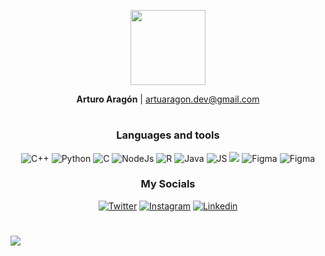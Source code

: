 <p align="center">
<!--   <img height="200px" src="https://github.com/artHub-j/artHub-j/assets/92806890/fcb1df1e-77cb-466f-a032-742ea098aaac"></a> -->
  <img height="120px" src="https://github.com/artHub-j/artHub-j/assets/92806890/ede997e9-df5b-4b58-822d-f837910c2c8f"></a>
</p>

<p align="center">
  <strong>Arturo Aragón</strong> | <a href="mailto:artuaragon.dev@gmail.com">artuaragon.dev@gmail.com</a>
</p>

#

<h3 align="center">Languages and tools</h3>
<p align="center">
  <img src="https://img.shields.io/badge/C%2B%2B-DD0031?style=for-the-badge&logo=C%2B%2B&logoColor=white" alt="C++">
  <img src="https://img.shields.io/badge/Python-F7DF1E?style=for-the-badge&logo=Python&logoColor=black" alt="Python">
  <img src="https://img.shields.io/badge/C-00599C?style=for-the-badge&logo=c&logoColor=white" alt="C">
  <img src="https://img.shields.io/badge/node.js-239120?&style=for-the-badge&logo=node.js&logoColor=white" alt="NodeJs">
  <img src="https://img.shields.io/badge/R-E34F26?style=for-the-badge&logo=r&logoColor=white" alt="R">
  <img src="https://img.shields.io/badge/Java-ED8B00?style=for-the-badge&logo=openjdk&logoColor=white" alt="Java">
  <img src="https://img.shields.io/badge/JavaScript-323330?style=for-the-badge&logo=javascript&logoColor=F7DF1E" alt="JS">
  <img src="https://img.shields.io/badge/OpenGL-FCC624?style=for-the-badge&logo=OpenGL&logoColor=black="jQuery">
  <img src="https://img.shields.io/badge/Figma-3A33D1?style=for-the-badge&logo=figma&logoColor=white" alt="Figma">
  <img src="https://img.shields.io/badge/VSCode-0078D4?style=for-the-badge&logo=visual%20studio%20code&logoColor=white" alt="Figma">
</p>

<h3 align="center">My Socials</h3>
<p align="center">
  <a href="https://twitter.com/artuaragon_"><img src="https://img.shields.io/badge/Twitter-1DA1F2?style=for-the-badge&logo=twitter&logoColor=white" alt="Twitter"></a>
  <a href="https://instagram.com/artuaragon_"><img src="https://img.shields.io/badge/Instagram-FF0000?style=for-the-badge&logo=instagram&logoColor=white" alt="Instagram"></a>
  <a href="https://www.linkedin.com/in/arturo-a-0109b2ba/"><img src="https://img.shields.io/badge/Linkedin-0a66c2?style=for-the-badge&logo=linkedin&logoColor=white" alt="Linkedin"></a>
</p>

#

![](https://komarev.com/ghpvc/?username=artHub-j)
